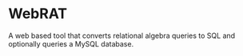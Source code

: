 WebRAT
======

A web based tool that converts relational algebra queries to SQL and optionally queries a MySQL database.
